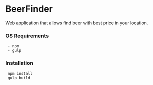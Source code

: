 # BeerFinder

Web application that allows find beer with best price in your location.

### OS Requirements

> 
 ```
  - npm
  - gulp
 ```
 
### Installation
>
 ```
  npm install
  gulp build
 ```
  
